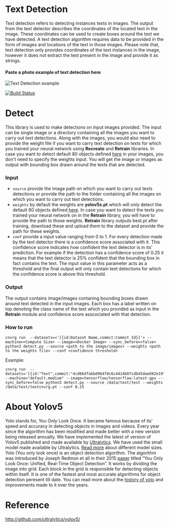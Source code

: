 # Text Detection 
Text detection refers to detecting instances texts in images. The output from the text detector describes the coordinates of the located text in the image. These coordinates can be used to create boxes around the text we have detected. A text detection algorithm requires data to be provided in the form of images and locations of the text in those images. Please note that, text detection only provides coordinates of the text instances in the image, however it does not extract the text present in the image and provide it as strings.

#### Paste a photo example of text detection here
![Text Detection example](https://libhub-readme.s3.us-west-2.amazonaws.com/vision/text.PNG)

[![Build Status](https://travis-ci.org/joemccann/dillinger.svg?branch=master)](https://travis-ci.org/joemccann/dillinger)

# Detect
This library is used to make detections on input images provided. The input can be single image or a directory containing all the images you want to carry out text detections. Along with the images, you would also need to provide the weight file if you want to carry text detection on texts for which you trained your neural network using **Recreate** and **Retrain** libraries. In case you want to detect default 80 objects defined [here](https://github.com/ultralytics/yolov5/blob/master/data/coco128.yaml) in your images, you don't need to specify the weights input.
You will get the image or images as output with bounding box drawn around the texts that are detected.
### Input
- `source` provide the image path on which you want to carry out texts detections or provide the path to the folder containing all the images on which you want to carry out text detections. 
- `weights` by default the weights are **yolov5s.pt** which will only detect the default 80 objects defined [here](https://github.com/ultralytics/yolov5/blob/master/data/coco128.yaml). In case you want to detect the texts you trained your neural network on in the **Retrain** library, you will have to provide the path to those weights. **Retrain** library outputs best.pt after training, download these and upload them to the dataset and provide the path for these weights.
- `conf` provide a input value ranging from 0 to 1. For every detection made by the text detector there is a confidence score associated with it. This confidence score indicates how confident the text detector is in its' prediction. For example if the detection has a confidence score of 0.25 it means that the text detector is 25% confident that the bounding box in fact contains the text. The input value in this parameter acts as a threshold and the final output will only contain text detections for which the confidence score is above this threshold.
### Output
The output contains image/images contaning bounding boxes drawn around text detected in the input images. Each box has a label written on top denoting the class name of the text which you provided as input in the **Retrain** module and confidence score asscociated with that detection.
### How to run

```
cnvrg run  --datasets=<'[{id:Dataset Name,commit:Commit Id}]'> --machine=<Compute Size> --image=<Docker Image> --sync_before=<false> python3 detect.py --source <path to the image/images> --weights <path to the weights file> --conf <confidence threshold>
```
Example:
```
cnvrg run  --datasets='[{id:"Text",commit:"4cd66dfabbd964f8c6c4414b07cdb45dae692e19"}]' --machine="default.medium" --image=tensorflow/tensorflow:latest-gpu --sync_before=false python3 detect.py --source /data/text/test --weights /data/text/textcnvrg.pt --conf 0.25
```

# About Yolov5
Yolo stands for, You Only Look Once. It became famous because of its' speed and accuracy in detecting objects in images and videos. Every year since the algorithm has been modified and made better with a new version being released annually. We have implemented the latest of version of Yolov5 published and made available by [Ultralytics](https://github.com/ultralytics/yolov5). We have used the small model made available by Ultralytics. [Read more](https://pytorch.org/hub/ultralytics_yolov5/) about different model sizes.
Yolo (You only look once) is an object detection algorithm. The algorithm was introduced by Joseph Redmon et all in their 2015 [paper](https://arxiv.org/pdf/1506.02640.pdf) titled “You Only Look Once: Unified, Real-Time Object Detection”. It works by dividing the image into grid. Each block in the grid is responsible for detecting objects within itself. It is one of the fastest and most accurate algorithms for object detection peresent till date.
You can read more about the [history of yolo](https://machinelearningknowledge.ai/a-brief-history-of-yolo-object-detection-models/) and improvements made to it over the years.

# Reference
http://github.com/ultralytics/yolov5/
